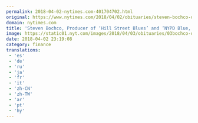 ```yaml
---
permalink: 2018-04-02-nytimes.com-401704702.html
original: https://www.nytimes.com/2018/04/02/obituaries/steven-bochco-dead-tv-producer.html?partner=rss&amp;emc=rss
domain: nytimes.com
title: 'Steven Bochco, Producer of ‘Hill Street Blues’ and ‘NYPD Blue,’ Dies at 74'
image: https://static01.nyt.com/images/2018/04/03/obituaries/03bochco-obit-1/bochco-obit-1-mediumThreeByTwo440-v2.jpg
date: 2018-04-02 23:19:08
category: finance
translations: 
 - 'es'
 - 'de'
 - 'ru'
 - 'ja'
 - 'fr'
 - 'it'
 - 'zh-CN'
 - 'zh-TW'
 - 'ar'
 - 'pt'
 - 'hy'
---
```


